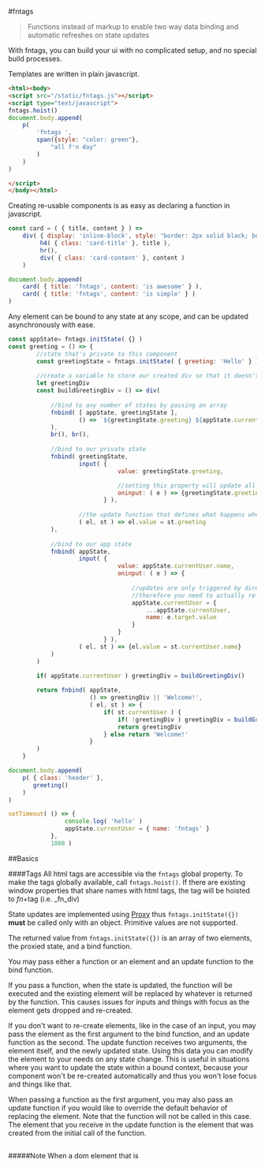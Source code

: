 #fntags

> Functions instead of markup to enable two way data binding and automatic refreshes on state updates

With fntags, you can build your ui with no complicated setup, and no special build processes.

Templates are written in plain javascript.

```html
<html><body>
<script src="/static/fntags.js"></script>
<script type="text/javascript">
fntags.hoist()
document.body.append(
    p( 
        'fntags ',
        span({style: "color: green"}, 
            "all f'n day"
        )
    )
)

</script>
</body></html>

```

Creating re-usable components is as easy as declaring a function in javascript.

```js
const card = ( { title, content } ) =>
    div( { display: 'inline-block', style: "border: 2px solid black; border-radius: 5px; padding: 10px" },
         h4( { class: 'card-title' }, title ),
         hr(),
         div( { class: 'card-content' }, content )
    )

document.body.append(
    card( { title: 'fntags', content: 'is awesome' } ),
    card( { title: 'fntags', content: 'is simple' } )
)
```

Any element can be bound to any state at any scope, and can be updated asynchronously with ease. 

```js
const appState= fntags.initState( {} )
const greeting = () => {
        //state that's private to this component
        const greetingState = fntags.initState( { greeting: 'Hello' } )
        
        //create a variable to store our created div so that it doesn't get re-created on every update
        let greetingDiv
        const buildGreetingDiv = () => div(
            
            //bind to any number of states by passing an array
            fnbind( [ appState, greetingState ],
                    () => `${greetingState.greeting} ${appState.currentUser.name}!`
            ),
            br(), br(),
            
            //bind to our private state
            fnbind( greetingState,
                    input( {
                               value: greetingState.greeting,

                               //setting this property will update all bound elements
                               oninput: ( e ) => {greetingState.greeting = e.target.value}
                           } ),
                    
                    //the update function that defines what happens when the state gets updated. 
                    ( el, st ) => el.value = st.greeting
            ),
            
            //bind to our app state
            fnbind( appState,
                    input( {
                               value: appState.currentUser.name,
                               oninput: ( e ) => {
                                   
                                   //updates are only triggered by direct properties of the state
                                   //therefore you need to actually re-assign currentUser to trigger an update
                                   appState.currentUser = {
                                       ...appState.currentUser,
                                       name: e.target.value
                                   }
                               }
                           } ),
                    ( el, st ) => {el.value = st.currentUser.name}
            )
        )
        
        if( appState.currentUser ) greetingDiv = buildGreetingDiv()

        return fnbind( appState,
                       () => greetingDiv || 'Welcome!',
                       ( el, st ) => {
                           if( st.currentUser ) {
                               if( !greetingDiv ) greetingDiv = buildGreetingDiv()
                               return greetingDiv
                           } else return 'Welcome!'
                       }
        )
    }

document.body.append(
    p( { class: 'header' },
       greeting()
    )
)

setTimeout( () => {
                console.log( 'hello' )
                appState.currentUser = { name: 'fntags' }
            },
            1000 )
```

##Basics

####Tags
All html tags are accessible via the `fntags` global property. To make the tags globally available, call `fntags.hoist()`. If there are existing window properties that share names with html tags, the tag will be hoisted to _fn_+tag (i.e. _fn_div) 

State updates are implemented using [Proxy](https://developer.mozilla.org/en-US/docs/Web/JavaScript/Reference/Global_Objects/Proxy) thus `fntags.initState({})` **must** be called only with an object. Primitive values are not supported.

The returned value from `fntags.initState({})` is an array of two elements, the proxied state, and a bind function.

You may pass either a function or an element and an update function to the bind function. 

If you pass a function, when the state is updated, the function will be executed and the existing element will be replaced by whatever is returned by the function.
This causes issues for inputs and things with focus as the element gets dropped and re-created.

If you don't want to re-create elements, like in the case of an input, you may pass the element as the first argument to the bind function, and an update function as the second.
The update function receives two arguments, the element itself, and the newly updated state. Using this data you can modify the element to your needs on any state change.
This is useful in situations where you want to update the state within a bound context, because your component won't be re-created automatically and thus you won't lose focus and things like that.

When passing a function as the first argument, you may also pass an update function if you would like to override the default behavior of replacing the element. 
Note that the function will not be called in this case. The element that you receive in the update function is the element that was created from the initial call of the function.


##
#####Note
When a dom element that is